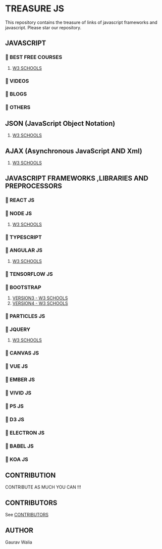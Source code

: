 # TREASURE JS

This repository contains the treasure of links of javascript frameworks and javascript. Please star our repository.

## JAVASCRIPT

### :rocket: BEST FREE COURSES

1. [W3 SCHOOLS](https://www.w3schools.com/js/default.asp)

### :rocket: VIDEOS

### :rocket: BLOGS

### :rocket: OTHERS

## JSON (JavaScript Object Notation)

1. [W3 SCHOOLS](https://www.w3schools.com/js/js_json_intro.asp)

## AJAX (Asynchronous JavaScript AND Xml)

1. [W3 SCHOOLS](https://www.w3schools.com/js/js_ajax_intro.asp)

## JAVASCRIPT FRAMEWORKS ,LIBRARIES AND PREPROCESSORS

### :rocket: REACT JS

### :rocket: NODE JS

1. [W3 SCHOOLS](https://www.w3schools.com/nodejs/default.asp)

### :rocket: TYPESCRIPT

### :rocket: ANGULAR JS

1. [W3 SCHOOLS](https://www.w3schools.com/angular/default.asp)

### :rocket: TENSORFLOW JS

### :rocket: BOOTSTRAP

1. [VERSION3 - W3 SCHOOLS](https://www.w3schools.com/bootstrap/default.asp)
2. [VERSION4 - W3 SCHOOLS](https://www.w3schools.com/bootstrap4/default.asp)

### :rocket: PARTICLES JS

### :rocket: JQUERY
  
1. [W3 SCHOOLS](https://www.w3schools.com/jquery/default.asp)

### :rocket: CANVAS JS

### :rocket: VUE JS

### :rocket: EMBER JS

### :rocket: VIVID JS

### :rocket: P5 JS

### :rocket: D3 JS

### :rocket: ELECTRON JS

### :rocket: BABEL JS

### :rocket: KOA JS

## CONTRIBUTION

CONTRIBUTE AS MUCH YOU CAN !!!

## CONTRIBUTORS

See [CONTRIBUTORS](CONTRIBUTORS.md)

## AUTHOR

Gaurav Walia